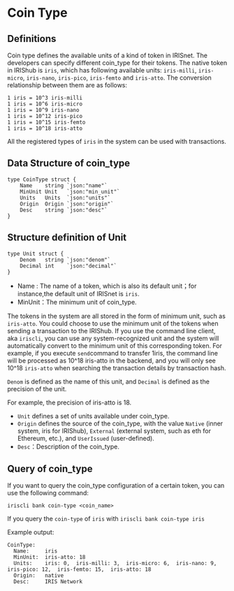 # Coin Type

##  Definitions

Coin type defines the available units of a kind of token in IRISnet. The developers can specify different coin_type for  their tokens. The native token in IRIShub is `iris`, which has following available units: `iris-milli`, `iris-micro`, `iris-nano`, `iris-pico`, `iris-femto` and `iris-atto`. The conversion relationship between them are as follows:

```
1 iris = 10^3 iris-milli
1 iris = 10^6 iris-micro
1 iris = 10^9 iris-nano
1 iris = 10^12 iris-pico
1 iris = 10^15 iris-femto
1 iris = 10^18 iris-atto
```

All the registered types of `iris` in the system can be used with transactions.

## Data Structure of coin_type

```golang
type CoinType struct {
	Name    string `json:"name"`
	MinUnit Unit   `json:"min_unit"`
	Units   Units  `json:"units"`
	Origin  Origin `json:"origin"`
	Desc    string `json:"desc"`
}
```

## Structure definition of Unit

```golang
type Unit struct {
	Denom   string `json:"denom"`
	Decimal int    `json:"decimal"`
}
```

* Name : The name of a token, which is also its default unit；for instance,the default unit of IRISnet is `iris`.
* MinUnit：The minimum unit of coin_type. 

The tokens in the system are all stored in the form of minimum unit, 
such as `iris-atto`. You could choose to use the minimum unit of the tokens when sending a transaction to the IRIShub. 
If you use the command line client, aka `iriscli`, you can use any system-recognized unit and the system 
will automatically convert to the minimum unit of this corresponding token. For example, if you execute `send`command 
to transfer 1iris, the command line will be processed as 10^18 iris-atto in the backend, and you will only 
see 10^18 `iris-atto` when searching the transaction details by transaction hash.

`Denom` is defined as the name of this unit, and `Decimal` is defined as the precision of the unit. 

For example, the precision of iris-atto is 18.

* `Unit` defines a set of units available under coin_type.
* `Origin` defines the source of the coin_type, with the value `Native` (inner system, iris for IRIShub), 
`External` (external system, such as eth for Ethereum, etc.), and `UserIssued` (user-defined).
* `Desc`：Description of the coin_type.

## Query of coin_type

If you want to query the coin_type configuration of a certain token, you can use the following command:

```golang
iriscli bank coin-type <coin_name>
```

If you query the `coin-type` of `iris` with `iriscli bank coin-type iris`
 
Example output:
```$xslt
CoinType:
  Name:     iris
  MinUnit:  iris-atto: 18
  Units:    iris: 0,  iris-milli: 3,  iris-micro: 6,  iris-nano: 9,  iris-pico: 12,  iris-femto: 15,  iris-atto: 18
  Origin:   native
  Desc:     IRIS Network
```